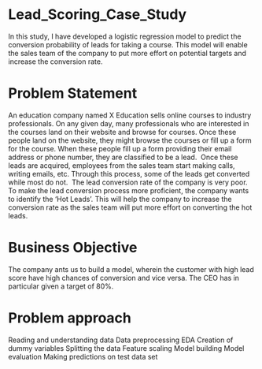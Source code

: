 # Lead_Scoring_Case_Study
In this study, I have developed a logistic regression model to predict the conversion probability of leads for taking a course. This model will enable the sales team of the company to put more effort on potential targets and increase the conversion rate.
# Problem Statement
An education company named X Education sells online courses to industry professionals. On any given day, many professionals who are interested in the courses land on their website and browse for courses. Once these people land on the website, they might browse the courses or fill up a form for the course. When these people fill up a form providing their email address or phone number, they are classified to be a lead. 
 Once these leads are acquired, employees from the sales team start making calls, writing emails, etc. Through this process, some of the leads get converted while most do not. 
The lead conversion rate of the company is very poor. To make the lead conversion process more proficient, the company wants to identify the ‘Hot Leads’.
This will help the company to increase the conversion rate as the sales team will put more effort on converting the hot leads.
# Business Objective
The company ants us to build a model, wherein the customer with high lead score have high chances of conversion and vice versa.
The CEO has in particular given a target of 80%.
# Problem approach
Reading and understanding data
Data preprocessing
EDA
Creation of dummy variables
Splitting the data
Feature scaling
Model building
Model evaluation
Making predictions on test data set
